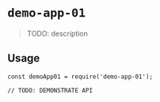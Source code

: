 # `demo-app-01`

> TODO: description

## Usage

```
const demoApp01 = require('demo-app-01');

// TODO: DEMONSTRATE API
```

